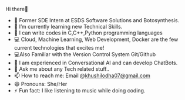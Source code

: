  Hi there👋

- 🔭 Former SDE Intern at ESDS Software Solutions and Botosynthesis.
- 🌱 I’m currently learning new Technical Skills.
- 📝 I can write codes in C,C++,Python programming languages
- 💻 Cloud, Machine Learning, Web Development, Docker are the few current technologies that excites me!
- 💻Also Familiar with the Version Control System Git/Github
- 🤖 I am experienced in Conversational AI and can develop ChatBots.
- 💬 Ask me about any Tech related stuff..
- 📫 How to reach me: Email @khushilodha07@gmail.com
- 😄 Pronouns: She/Her
- ⚡ Fun fact: I like listening to music while doing coding.
